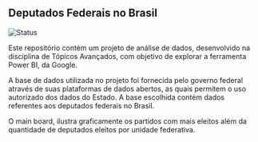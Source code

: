 ## Deputados Federais no Brasil

![Status](https://img.shields.io/badge/Finished-00b300)

Este repositório contém um projeto de análise de dados, desenvolvido na disciplina de Tópicos Avançados, com objetivo de explorar a ferramenta Power BI, da Google.

A base de dados utilizada no projeto foi fornecida pelo governo federal através de suas plataformas de dados abertos, as quais permitem o uso autorizado dos dados do Estado. A base escolhida contém dados referentes aos deputados federais no Brasil.

O main board, ilustra graficamente os partidos com mais eleitos além da quantidade de deputados eleitos por unidade federativa.